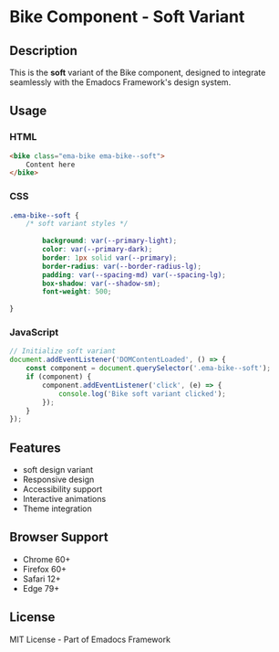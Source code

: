 # Bike Component - Soft Variant

## Description
This is the **soft** variant of the Bike component, designed to integrate seamlessly with the Emadocs Framework's design system.

## Usage

### HTML
```html
<bike class="ema-bike ema-bike--soft">
    Content here
</bike>
```

### CSS
```css
.ema-bike--soft {
    /* soft variant styles */
    
        background: var(--primary-light);
        color: var(--primary-dark);
        border: 1px solid var(--primary);
        border-radius: var(--border-radius-lg);
        padding: var(--spacing-md) var(--spacing-lg);
        box-shadow: var(--shadow-sm);
        font-weight: 500;
    
}
```

### JavaScript
```javascript
// Initialize soft variant
document.addEventListener('DOMContentLoaded', () => {
    const component = document.querySelector('.ema-bike--soft');
    if (component) {
        component.addEventListener('click', (e) => {
            console.log('Bike soft variant clicked');
        });
    }
});
```

## Features
- soft design variant
- Responsive design
- Accessibility support
- Interactive animations
- Theme integration

## Browser Support
- Chrome 60+
- Firefox 60+
- Safari 12+
- Edge 79+

## License
MIT License - Part of Emadocs Framework
